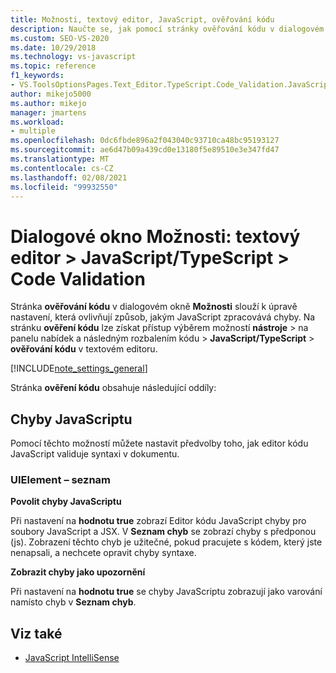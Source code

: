 ```yaml
---
title: Možnosti, textový editor, JavaScript, ověřování kódu
description: Naučte se, jak pomocí stránky ověřování kódu v dialogovém okně Možnosti upravit nastavení, která ovlivňují způsob, jakým JavaScript zpracovává chyby.
ms.custom: SEO-VS-2020
ms.date: 10/29/2018
ms.technology: vs-javascript
ms.topic: reference
f1_keywords:
- VS.ToolsOptionsPages.Text_Editor.TypeScript.Code_Validation.JavaScript_Errors
author: mikejo5000
ms.author: mikejo
manager: jmartens
ms.workload:
- multiple
ms.openlocfilehash: 0dc6fbde896a2f043040c93710ca48bc95193127
ms.sourcegitcommit: ae6d47b09a439cd0e13180f5e89510e3e347fd47
ms.translationtype: MT
ms.contentlocale: cs-CZ
ms.lasthandoff: 02/08/2021
ms.locfileid: "99932550"
---
```

# <a name="options-dialog-box-text-editor--javascripttypescript--code-validation"></a>Dialogové okno Možnosti: textový editor \> JavaScript/TypeScript \> Code Validation

Stránka **ověřování kódu** v dialogovém okně **Možnosti** slouží k úpravě nastavení, která ovlivňují způsob, jakým JavaScript zpracovává chyby. Na stránku **ověření kódu** lze získat přístup výběrem možností **nástroje**  >   na panelu nabídek a následným rozbalením kódu   >  **JavaScript/TypeScript**  >  **ověřování kódu** v textovém editoru.

[!INCLUDE[note_settings_general](../../data-tools/includes/note_settings_general_md.md)]

Stránka **ověření kódu** obsahuje následující oddíly:

## <a name="javascript-errors"></a>Chyby JavaScriptu

Pomocí těchto možností můžete nastavit předvolby toho, jak editor kódu JavaScript validuje syntaxi v dokumentu.

### <a name="uielement-list"></a>UIElement – seznam

**Povolit chyby JavaScriptu**

Při nastavení na **hodnotu true** zobrazí Editor kódu JavaScript chyby pro soubory JavaScript a JSX. V **Seznam chyb** se zobrazí chyby s předponou (js). Zobrazení těchto chyb je užitečné, pokud pracujete s kódem, který jste nenapsali, a nechcete opravit chyby syntaxe.

**Zobrazit chyby jako upozornění**

Při nastavení na **hodnotu true** se chyby JavaScriptu zobrazují jako varování namísto chyb v **Seznam chyb**.

## <a name="see-also"></a>Viz také

- [JavaScript IntelliSense](../../ide/javascript-intellisense.md)